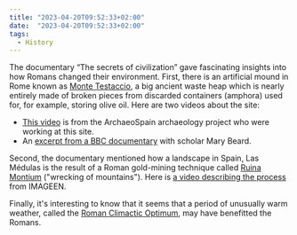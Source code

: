 ```yaml
---
title: "2023-04-20T09:52:33+02:00"
date:  "2023-04-20T09:52:33+02:00"
tags:
  - History
---
```


The documentary “The secrets of civilization” gave fascinating insights into how Romans changed their environment. First, there is an artificial mound in Rome known as [Monte Testaccio](https://en.wikipedia.org/wiki/Monte_Testaccio), a big ancient waste heap which is nearly entirely made of broken pieces from discarded containers (amphora) used for, for example, storing olive oil. Here are two videos about the site:

* [This video](https://www.youtube.com/watch?v=2L4GLMY6unc) is from the ArchaeoSpain archaeology project who were working at this site.
* An [excerpt from a BBC documentary](https://www.youtube.com/watch?v=wz3g5CkSSBY ) with scholar Mary Beard.

Second, the documentary mentioned how a landscape in Spain, Las Médulas is the result of a Roman gold-mining technique called [Ruina Montium](https://en.wikipedia.org/wiki/Ruina_montium) ("wrecking of mountains"). Here is [a video describing the process](https://www.youtube.com/watch?v=HrAgh51FNA0) from IMAGEEN.

Finally, it's interesting to know that it seems that a period of unusually warm weather, called the [Roman Climactic Optimum](https://en.wikipedia.org/wiki/Roman_Warm_Period), may have benefitted the Romans.
